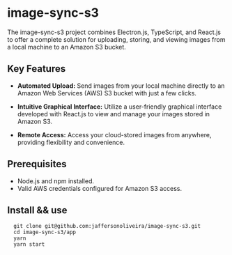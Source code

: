 # image-sync-s3

The image-sync-s3 project combines Electron.js, TypeScript, and React.js to offer a complete solution for uploading, storing, and viewing images from a local machine to an Amazon S3 bucket.

## Key Features

- **Automated Upload:** Send images from your local machine directly to an Amazon Web Services (AWS) S3 bucket with just a few clicks.

- **Intuitive Graphical Interface:** Utilize a user-friendly graphical interface developed with React.js to view and manage your images stored in Amazon S3.

- **Remote Access:** Access your cloud-stored images from anywhere, providing flexibility and convenience.

## Prerequisites

- Node.js and npm installed.
- Valid AWS credentials configured for Amazon S3 access.

## Install && use

```
  git clone git@github.com:jaffersonoliveira/image-sync-s3.git
  cd image-sync-s3/app
  yarn
  yarn start
```